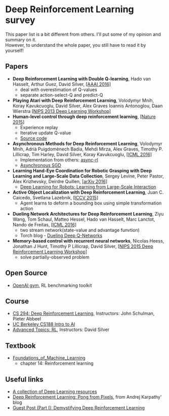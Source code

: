 # Deep Reinforcement Learning survey
This paper list is a bit different from others. I'll put some of my opinion and summary on it.   
However, to understand the whole paper, you still have to read it by yourself!
## Papers
  - **Deep Reinforcement Learning with Double Q-learning**, Hado van Hasselt, Arthur Guez, David Silver, [[AAAI 2016]](http://arxiv.org/abs/1509.06461)
      - deal with overestimation of Q-values
      - separate action-select-Q and predict-Q 
  - **Playing Atari with Deep Reinforcement Learning**, Volodymyr Mnih, Koray Kavukcuoglu, David Silver, Alex Graves Ioannis Antonoglou, Daan Wierstra [[NIPS 2013 Deep Learning Workshop]](https://www.cs.toronto.edu/~vmnih/docs/dqn.pdf)
  - **Human-level control through deep reinforcement learning**, [[Nature 2015]](http://home.uchicago.edu/~arij/journalclub/papers/2015_Mnih_et_al.pdf)
      - Experience replay
      - Iterative update Q-value
      - [Source code](https://sites.google.com/a/deepmind.com/dqn)
  - **Asynchronous Methods for Deep Reinforcement Learning**, Volodymyr Mnih, Adrià Puigdomènech Badia, Mehdi Mirza, Alex Graves, Timothy P. Lillicrap, Tim Harley, David Silver, Koray Kavukcuoglu, [[ICML 2016]](https://arxiv.org/abs/1602.01783)
      - Implementation from others:  [async-rl](https://github.com/muupan/async-rl)
      - [Asynchronous SGD](https://cxwangyi.wordpress.com/2013/04/09/why-asynchronous-sgd-works-better-than-its-synchronous-counterpart/)
  - **Learning Hand-Eye Coordination for Robotic Grasping with Deep Learning and Large-Scale Data Collection**, Sergey Levine, Peter Pastor, Alex Krizhevsky, Deirdre Quillen, [[arXiv 2016]](http://arxiv.org/abs/1603.02199)
      - [Deep Learning for Robots: Learning from Large-Scale Interaction](https://research.googleblog.com/2016/03/deep-learning-for-robots-learning-from.html)
  - **Active Object Localization with Deep Reinforcement Learning**, Juan C. Caicedo, Svetlana Lazebnik, [[ICCV 2015]](http://arxiv.org/abs/1511.06015)
      - Agent learns to deform a bounding box using simple transformation action   
  - **Dueling Network Architectures for Deep Reinforcement Learning**, Ziyu Wang, Tom Schaul, Matteo Hessel, Hado van Hasselt, Marc Lanctot, Nando de Freitas, [[ICML 2016]](http://arxiv.org/abs/1511.06581)
      - two stream network(state-value and advantage funvtion)
      - Torch blog - [Dueling Deep Q-Networks](http://torch.ch/blog/2016/04/30/dueling_dqn.html)   
  - **Memory-based control with recurrent neural networks**, Nicolas Heess, Jonathan J Hunt, Timothy P Lillicrap, David Silver, [[NIPS 2015 Deep Reinforcement Learning Workshop]](http://arxiv.org/abs/1512.04455)
      - solve partially-observed problem  





## Open Source
  - [OpenAI gym](https://gym.openai.com/), RL benchmarking toolkit

## Course
  - [CS 294: Deep Reinforcement Learning](http://rll.berkeley.edu/deeprlcourse/#related-materials), Instructors: John Schulman, Pieter Abbeel
  - [UC Berkeley CS188 Intro to AI](http://ai.berkeley.edu/home.html)
  - [Advanced Topics: RL](http://www0.cs.ucl.ac.uk/staff/d.silver/web/Teaching.html), Instructors: David Silver
  
## Textbook
  - [Foundations_of_Machine_Learning](http://www.cs.nyu.edu/~mohri/mlbook/)
      - chapter 14: Reinforcement learning  
   
  
## Useful links
  - [A collection of Deep Learning resources](http://www.jeremydjacksonphd.com/category/deep-learning/)
  - [Deep Reinforcement Learning: Pong from Pixels](http://karpathy.github.io/2016/05/31/rl/), from Andrej Karpathy' blog
  - [Guest Post (Part I): Demystifying Deep Reinforcement Learning](https://www.nervanasys.com/demystifying-deep-reinforcement-learning/)
